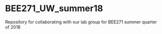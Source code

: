 # BEE271_UW_summer18
Repository for collaborating with our lab group for BEE271 summer quarter of 2018

